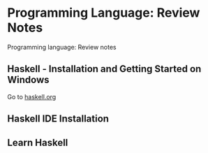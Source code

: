 # Programming Language: Review Notes
Programming language: Review notes

## Haskell - Installation and Getting Started on Windows
Go to [haskell.org](https://www.haskell.org/)

## Haskell IDE Installation

## Learn Haskell
